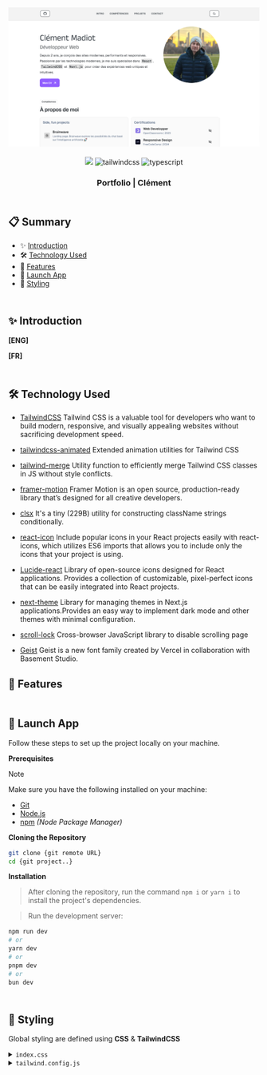 <div align="center">
  <a href="https://cmadiot.netlify.app/" target="_blanck"><img src="./public/portfolio-screen.png" alt="Portfolio"></a>
   <div align="center">
      <img src="https://img.shields.io/badge/next.js-000000?style=for-the-badge&logo=nextdotjs&logoColor=white" />
      <img src="https://img.shields.io/badge/-Tailwind_CSS-black?style=for-the-badge&logoColor=white&logo=tailwindcss&color=06B6D4" alt="tailwindcss" />
      <img src="https://img.shields.io/badge/-TypeScript-black?style=for-the-badge&logoColor=white&logo=typescript&color=3178C6" alt="typescript" />
    </div>
  <h3 align="center">Portfolio | Clément</h3>
</div>

## <br /> 📋 <a name="table">Summary</a>

- ✨ [Introduction](#introduction)
- 🛠 [Technology Used](#tech-stack)
- 📝 [Features](#features)
- 🚀 [Launch App](#launch-app)
- 🎨 [Styling](#style)

## <br /> <a name="introduction">✨ Introduction</a>

**[ENG]**

**[FR]**

## <br /> <a name="tech-stack">🛠 Technology Used</a>

- [TailwindCSS](https://tailwindcss.com/docs/installation)
  Tailwind CSS is a valuable tool for developers who want to build modern, responsive, and visually appealing websites without sacrificing development speed.

- [tailwindcss-animated](https://www.npmjs.com/package/tailwindcss-animated)
  Extended animation utilities for Tailwind CSS

- [tailwind-merge](https://www.npmjs.com/package/tailwind-merge)
Utility function to efficiently merge Tailwind CSS classes in JS without style conflicts.

- [framer-motion](https://www.npmjs.com/package/framer-motion)
  Framer Motion is an open source, production-ready library that’s designed for all creative developers.

- [clsx](https://www.npmjs.com/package/clsx)
  It's a tiny (229B) utility for constructing className strings conditionally.

- [react-icon](https://www.npmjs.com/package/react-icons)
  Include popular icons in your React projects easily with react-icons, which utilizes ES6 imports that allows you to include only the icons that your project is using.

- [Lucide-react](https://www.npmjs.com/package/lucide-react)
  Library of open-source icons designed for React applications. Provides a collection of customizable, pixel-perfect icons that can be easily integrated into React projects.

- [next-theme](https://www.npmjs.com/package/next-themes)
Library for managing themes in Next.js applications.Provides an easy way to implement dark mode and other themes with minimal configuration.

- [scroll-lock](https://www.npmjs.com/package/scroll-lock)
  Cross-browser JavaScript library to disable scrolling page

- [Geist](https://www.npmjs.com/package/geist)
  Geist is a new font family created by Vercel in collaboration with Basement Studio.

## <a name="features">📝 Features</a>

## <br /> <a name="launch-app">🚀 Launch App</a>

Follow these steps to set up the project locally on your machine.

**Prerequisites**

> [!NOTE]
> Make sure you have the following installed on your machine:

- [Git](https://git-scm.com/)
- [Node.js](https://nodejs.org/en)
- [npm](https://www.npmjs.com/) _(Node Package Manager)_

**Cloning the Repository**

```bash
git clone {git remote URL}
cd {git project..}
```

**Installation**

> After cloning the repository, run the command `npm i` or `yarn i` to install the project's dependencies.

> Run the development server:

```bash
npm run dev
# or
yarn dev
# or
pnpm dev
# or
bun dev
```

## <br /> <a name="style">🎨 Styling</a>

Global styling are defined using **CSS** & **TailwindCSS**

<details>
<summary><code>index.css</code></summary>

```css
@tailwind base;
@tailwind components;
@tailwind utilities;
```

</details>

<details>
<summary><code>tailwind.config.js</code></summary>

```cjs

```

</details>

